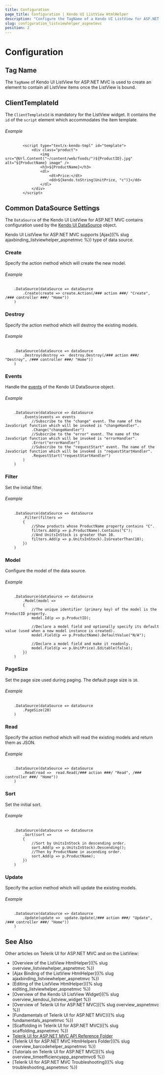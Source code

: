 ```yaml
---
title: Configuration
page_title: Configuration | Kendo UI ListView HtmlHelper
description: "Configure the TagName of a Kendo UI ListView for ASP.NET MVC and set the Client Template ID of the script element."
slug: configuration_listviewhelper_aspnetmvc
position: 2
---
```


# Configuration

## Tag Name

The `TagName` of Kendo UI ListView for ASP.NET MVC is used to create an element to contain all ListView items once the ListView is bound.

## ClientTemplateId

The `ClientTemplateId` is mandatory for the ListView widget. It contains the `id` of the `script` element which accommodates the item template.

###### Example

			<script type="text/x-kendo-tmpl" id="template">
			    <div class="product">
			        <img src="@Url.Content("~/content/web/foods/")${ProductID}.jpg" alt="${ProductName} image" />
			        <h3>${ProductName}</h3>
			        <dl>
			            <dt>Price:</dt>
			            <dd>${kendo.toString(UnitPrice, "c")}</dd>
			        </dl>
			    </div>
			</script>

## Common DataSource Settings

The `DataSource` of the Kendo UI ListView for ASP.NET MVC contains configuration used by the [Kendo UI DataSource](../../../kendo-ui/api/javascript/data/datasource) object.

Kendo UI ListView for ASP.NET MVC supports [Ajax]({% slug ajaxbinding_listviewhelper_aspnetmvc %}) type of data source.

### Create

Specify the action method which will create the new model.

###### Example

	    .DataSource(dataSource => dataSource
	        .Create(create => create.Action(/### action ###/ "Create", /### controller ###/ "Home"))
	    )

### Destroy

Specify the action method which will destroy the existing models.

###### Example

	    .DataSource(dataSource => dataSource
	        .Destroy(destroy =>  destroy.Destroy(/### action ###/ "Destroy", /### controller ###/ "Home"))
	    )

### Events

Handle the [events](../../../kendo-ui/api/javascript/data/datasource#events) of the Kendo UI DataSource object.

###### Example

	    .DataSource(dataSource => dataSource
	        .Events(events => events
	            //Subscribe to the "change" event. The name of the JavaScript function which will be invoked is "changeHandler".
	            .Change("changeHandler")
	            //Subscribe to the "error" event. The name of the JavaScript function which will be invoked is "errorHandler".
	            .Error("errorHandler")
	            //Subscribe to the "requestStart" event. The name of the JavaScript function which will be invoked is "requestStartHandler".
	            .RequestStart("requestStartHandler")
	        )
	    )

### Filter

Set the initial filter.

###### Example

	    .DataSource(dataSource => dataSource
	        .Filter(filters =>
	        {
	            //Show products whose ProductName property contains "C".
	            filters.Add(p => p.ProductName).Contains("C");
	            //And UnitsInStock is greater than 10.
	            filters.Add(p => p.UnitsInStock).IsGreaterThan(10);
	        })
	    )

### Model

Configure the model of the data source.

###### Example

	    .DataSource(dataSource => dataSource
	        .Model(model =>
	        {
	            //The unique identifier (primary key) of the model is the ProductID property.
	            model.Id(p => p.ProductID);

	            //Declare a model field and optionally specify its default value (used when a new model instance is created).
	            model.Field(p => p.ProductName).DefaultValue("N/A");

	            //Declare a model field and make it readonly.
	            model.Field(p => p.UnitPrice).Editable(false);
	        })
	    )

### PageSize

Set the page size used during paging. The default page size is `10`.

###### Example

	    .DataSource(dataSource => dataSource
	        .PageSize(20)
	    )

### Read

Specify the action method which will read the existing models and return them as JSON.

###### Example

	    .DataSource(dataSource => dataSource
	        .Read(read =>  read.Read(/### action ###/ "Read", /### controller ###/ "Home"))
	    )

### Sort

Set the initial sort.

###### Example

	    .DataSource(dataSource => dataSource
	        .Sort(sort =>
	        {
	            //Sort by UnitsInStock in descending order.
	            sort.Add(p => p.UnitsInStock).Descending();
	            //Then by ProductName in ascending order.
	            sort.Add(p => p.ProductName);
	        })
	    )

### Update

Specify the action method which will update the existing models.

###### Example

	    .DataSource(dataSource => dataSource
	        .Update(update =>  update.Update(/### action ###/ "Update", /### controller ###/ "Home"))
	    )

## See Also

Other articles on Telerik UI for ASP.NET MVC and on the ListView:

* [Overview of the ListView HtmlHelper]({% slug overview_listviewhelper_aspnetmvc %})
* [Ajax Binding of the ListView HtmlHelper]({% slug ajaxbinding_listviewhelper_aspnetmvc %})
* [Editing of the ListView HtmlHelper]({% slug eiditing_listviewhelper_aspnetmvc %})
* [Overview of the Kendo UI ListView Widget]({% slug overview_kendoui_listview_widget %})
* [Overview of Telerik UI for ASP.NET MVC]({% slug overview_aspnetmvc %})
* [Fundamentals of Telerik UI for ASP.NET MVC]({% slug fundamentals_aspnetmvc %})
* [Scaffolding in Telerik UI for ASP.NET MVC]({% slug scaffolding_aspnetmvc %})
* [Telerik UI for ASP.NET MVC API Reference Folder](/api/Kendo.Mvc/AggregateFunction)
* [Telerik UI for ASP.NET MVC HtmlHelpers Folder]({% slug overview_barcodehelper_aspnetmvc %})
* [Tutorials on Telerik UI for ASP.NET MVC]({% slug overview_timeefficiencyapp_aspnetmvc6 %})
* [Telerik UI for ASP.NET MVC Troubleshooting]({% slug troubleshooting_aspnetmvc %})
